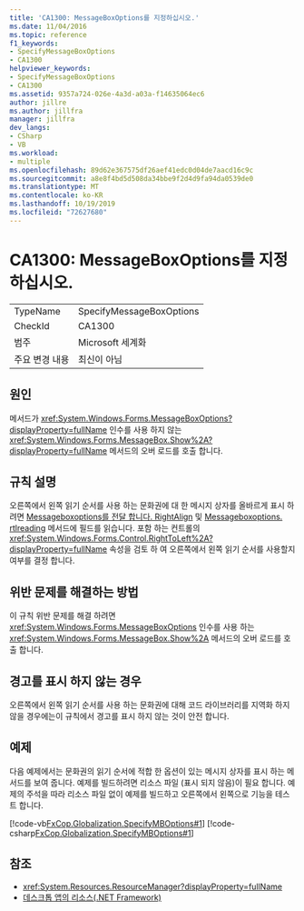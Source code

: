 ```yaml
---
title: 'CA1300: MessageBoxOptions를 지정하십시오.'
ms.date: 11/04/2016
ms.topic: reference
f1_keywords:
- SpecifyMessageBoxOptions
- CA1300
helpviewer_keywords:
- SpecifyMessageBoxOptions
- CA1300
ms.assetid: 9357a724-026e-4a3d-a03a-f14635064ec6
author: jillre
ms.author: jillfra
manager: jillfra
dev_langs:
- CSharp
- VB
ms.workload:
- multiple
ms.openlocfilehash: 89d62e367575df26aef41edc0d04de7aacd16c9c
ms.sourcegitcommit: a8e8f4bd5d508da34bbe9f2d4d9fa94da0539de0
ms.translationtype: MT
ms.contentlocale: ko-KR
ms.lasthandoff: 10/19/2019
ms.locfileid: "72627680"
---
```

# <a name="ca1300-specify-messageboxoptions"></a>CA1300: MessageBoxOptions를 지정하십시오.

|||
|-|-|
|TypeName|SpecifyMessageBoxOptions|
|CheckId|CA1300|
|범주|Microsoft 세계화|
|주요 변경 내용|최신이 아님|

## <a name="cause"></a>원인

메서드가 <xref:System.Windows.Forms.MessageBoxOptions?displayProperty=fullName> 인수를 사용 하지 않는 <xref:System.Windows.Forms.MessageBox.Show%2A?displayProperty=fullName> 메서드의 오버 로드를 호출 합니다.

## <a name="rule-description"></a>규칙 설명

오른쪽에서 왼쪽 읽기 순서를 사용 하는 문화권에 대 한 메시지 상자를 올바르게 표시 하려면 [Messageboxoptions를 전달 합니다. RightAlign](<xref:System.Windows.Forms.MessageBoxOptions.RightAlign>) 및 [Messageboxoptions. rtlreading](<xref:System.Windows.Forms.MessageBoxOptions.RtlReading>) 메서드에 필드를 읽습니다. 포함 하는 컨트롤의 <xref:System.Windows.Forms.Control.RightToLeft%2A?displayProperty=fullName> 속성을 검토 하 여 오른쪽에서 왼쪽 읽기 순서를 사용할지 여부를 결정 합니다.

## <a name="how-to-fix-violations"></a>위반 문제를 해결하는 방법

이 규칙 위반 문제를 해결 하려면 <xref:System.Windows.Forms.MessageBoxOptions> 인수를 사용 하는 <xref:System.Windows.Forms.MessageBox.Show%2A> 메서드의 오버 로드를 호출 합니다.

## <a name="when-to-suppress-warnings"></a>경고를 표시 하지 않는 경우

오른쪽에서 왼쪽 읽기 순서를 사용 하는 문화권에 대해 코드 라이브러리를 지역화 하지 않을 경우에는이 규칙에서 경고를 표시 하지 않는 것이 안전 합니다.

## <a name="example"></a>예제

다음 예제에서는 문화권의 읽기 순서에 적합 한 옵션이 있는 메시지 상자를 표시 하는 메서드를 보여 줍니다. 예제를 빌드하려면 리소스 파일 (표시 되지 않음)이 필요 합니다. 예제의 주석을 따라 리소스 파일 없이 예제를 빌드하고 오른쪽에서 왼쪽으로 기능을 테스트 합니다.

[!code-vb[FxCop.Globalization.SpecifyMBOptions#1](../code-quality/codesnippet/VisualBasic/ca1300-specify-messageboxoptions_1.vb)]
[!code-csharp[FxCop.Globalization.SpecifyMBOptions#1](../code-quality/codesnippet/CSharp/ca1300-specify-messageboxoptions_1.cs)]

## <a name="see-also"></a>참조

- <xref:System.Resources.ResourceManager?displayProperty=fullName>
- [데스크톱 앱의 리소스(.NET Framework)](/dotnet/framework/resources/index)
